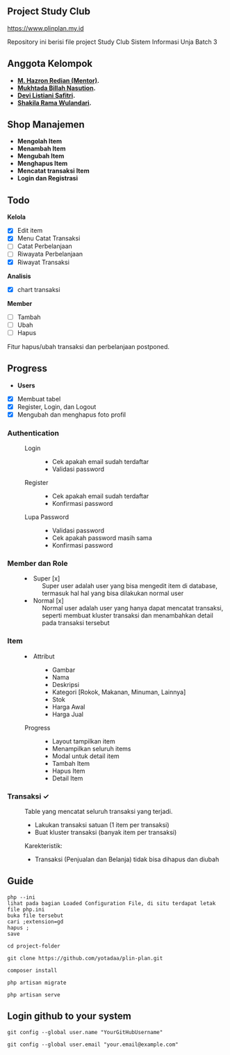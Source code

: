 ## Project Study Club

https://www.plinplan.my.id

Repository ini berisi file project Study Club Sistem Informasi Unja
Batch 3

## Anggota Kelompok
- **[M. Hazron Redian (Mentor)](https://github.com/Hazron).**
- **[Mukhtada Billah Nasution](https://github.com/yotadaa).**
- **[Devi Listiani Safitri](https://github.com/devilistiani).**
- **[Shakila Rama Wulandari](https://github.com/Shakila10).**


## Shop Manajemen
- **Mengolah Item**
- **Menambah Item**
- **Mengubah Item**
- **Menghapus Item**
- **Mencatat transaksi Item**
- **Login dan Registrasi**


## Todo

**Kelola**
- [x] Edit item
- [x] Menu Catat Transaksi
- [ ] Catat Perbelanjaan
- [ ] Riwayata Perbelanjaan
- [x] Riwayat Transaksi

**Analisis </h4>**
- [x] chart transaksi

**Member**
- [ ] Tambah
- [ ] Ubah
- [ ] Hapus

Fitur hapus/ubah transaksi dan perbelanjaan postponed.

## Progress

- **Users**
- [x] Membuat tabel
- [x] Register, Login, dan Logout
- [x] Mengubah dan menghapus foto profil

<dl>
    <dt><h3>Authentication</h3></dt>
    <dd>
        <dl>
            <dt>Login</dt>
            <dd>
                <ul>
                    <li>Cek apakah email sudah terdaftar</li>
                    <li>Validasi password</li>
                </ul>
            </dd>
            <dt>Register</dt>
            <dd>
                <ul>
                    <li>Cek apakah email sudah terdaftar</li>
                    <li>Konfirmasi password</li>
                </ul>
            </dd>
            <dt>Lupa Password</dt>
            <dd>
                <ul>
                    <li>Validasi password</li>
                    <li>Cek apakah password masih sama</li>
                    <li>Konfirmasi password</li>
                </ul>
            </dd>
        </dl>
    </dd>
    <dt><h3>Member dan Role</h3></dt>
    <dd>
        <dl>
            <dt><li>Super [x]</li></dt>
            <dd>Super user adalah user yang bisa mengedit item di database, termasuk hal hal yang bisa dilakukan normal user</dd>
            <dt><li>Normal [x]</li></dt>
            <dd>Normal user adalah user yang hanya dapat mencatat transaksi, seperti membuat kluster transaksi dan menambahkan detail pada transaksi tersebut</dd>
        </dl>
    </dd>
    <dt><h3>Item</h3></dt>
    <dd>
        <dl>
            <dt><li>Attribut</li></dt>
            <dd>
                <ul>
                    <li>Gambar</li>
                    <li>Nama</li>
                    <li>Deskripsi</li>
                    <li>Kategori [Rokok, Makanan, Minuman, Lainnya]</li>
                    <li>Stok</li>
                    <li>Harga Awal</li>
                    <li>Harga Jual</li>
                </ul>
            </dd>
            <dt>Progress</dt>
            <dd>
                <ul>
                    <li>Layout tampilkan item</li>
                    <li>Menampilkan seluruh items</li>
                    <li>Modal untuk detail item</li>
                    <li>Tambah Item</li>
                    <li>Hapus Item</li>
                    <li>Detail Item</li>
                </ul>
            </dd>
        </dl>
    </dd>
    <dt><h3>Transaksi &check;</h3></dt>
    <dd>
        Table yang mencatat seluruh transaksi yang terjadi.
        <ul>
            <li>Lakukan transaksi satuan (1 item per transaksi)</li>
            <li>Buat kluster transaksi (banyak item per transaksi)</li>
        </ul>
        Karekteristik:
        <ul>
            <li>Transaksi (Penjualan dan Belanja) tidak bisa dihapus dan diubah</li>
        </ul>
    </dd>
</dl>

## Guide
```
php --ini
lihat pada bagian Loaded Configuration File, di situ terdapat letak file php.ini
buka file tersebut
cari ;extension=gd
hapus ;
save
```

```
cd project-folder
```

```
git clone https://github.com/yotadaa/plin-plan.git
```

```
composer install
```

```
php artisan migrate
```

```
php artisan serve
```

## Login github to your system
```
git config --global user.name "YourGitHubUsername"
```

```
git config --global user.email "your.email@example.com"
```
